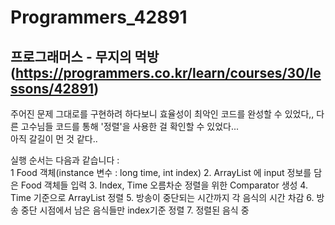 # Programmers_42891
## 프로그래머스 - 무지의 먹방(https://programmers.co.kr/learn/courses/30/lessons/42891)  
주어진 문제 그대로를 구현하려 하다보니 효율성이 최악인 코드를 완성할 수 있었다,,
다른 고수님들 코드를 통해 '정렬'을 사용한 걸 확인할 수 있었다...  
아직 갈길이 먼 것 같다..  

실행 순서는 다음과 같습니다 :  
1 Food 객체(instance 변수 : long time, int index)
2. ArrayList 에 input 정보를 담은 Food 객체들 입력
3. Index, Time 오름차순 정렬을 위한 Comparator 생성
4. Time 기준으로 ArrayList 정렬
5. 방송이 중단되는 시간까지 각 음식의 시간 차감 
6. 방송 중단 시점에서 남은 음식들만 index기준 정렬
7. 정렬된 음식 중 

